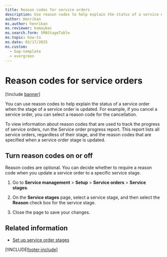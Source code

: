 ```yaml
---
title: Reason codes for service orders   
description: Use reason codes to help explain the status of a service order when the stage of a service order is updated, including a step-by-step process. 
author: Henrikan
ms.author: henrikan
ms.reviewer: kamaybac
ms.search.form: SMAStageTable
ms.topic: how-to
ms.date: 03/17/2025
ms.custom: 
  - bap-template
  - evergreen
---
```


# Reason codes for service orders

[!include [banner](../includes/banner.md)]

You can use reason codes to help explain the status of a service order when the stage of a service order is updated. For example, if you cancel a service order, you can select a reason code for the cancellation.

To view information about reason codes that are used to track the progress of service orders, run the Service order progress report. This report lists all service orders, regardless of their stage, and the reason codes that are specified when a service order stage is updated.

## Turn reason codes on or off

Reason codes are optional. You can decide whether to require a reason code when you update a service order to a specific service stage.

1. Go to **Service management** \> **Setup** \> **Service orders** \> **Service stages**.

2. On the **Service stages** page, select a service stage, and then select the **Reason** check box for the service stage.

3. Close the page to save your changes.

## Related information

- [Set up service order stages](set-up-service-order-stages.md)

[!INCLUDE[footer-include](../../includes/footer-banner.md)]
